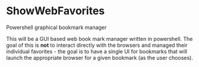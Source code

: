 # ShowWebFavorites
Powershell graphical bookmark manager

This will be a GUI based web book mark manager written in powershell.  The goal of this is **not** to interact directly with the browsers and managed their individual favorites - the goal is to have a single UI for bookmarks that will launch the appropriate browser for a given bookmark (as the user chooses). 
  

